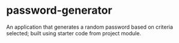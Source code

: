 # password-generator
An application that generates a random password based on criteria selected; built using starter code from project module.
